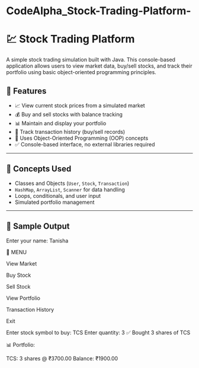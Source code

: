 # CodeAlpha_Stock-Trading-Platform-
# 💹 Stock Trading Platform 

A simple stock trading simulation built with Java. This console-based application allows users to view market data, buy/sell stocks, and track their portfolio using basic object-oriented programming principles.



## 🚀 Features

- 📈 View current stock prices from a simulated market
- 💰 Buy and sell stocks with balance tracking
- 📊 Maintain and display your portfolio
- 📜 Track transaction history (buy/sell records)
- 🧠 Uses Object-Oriented Programming (OOP) concepts
- ✅ Console-based interface, no external libraries required

---

## 🧠 Concepts Used

- Classes and Objects (`User`, `Stock`, `Transaction`)
- `HashMap`, `ArrayList`, `Scanner` for data handling
- Loops, conditionals, and user input
- Simulated portfolio management

---

## 📸 Sample Output
Enter your name: Tanisha

📌 MENU

View Market

Buy Stock

Sell Stock

View Portfolio

Transaction History

Exit

Enter stock symbol to buy: TCS
Enter quantity: 3
✅ Bought 3 shares of TCS

📊 Portfolio:

TCS: 3 shares @ ₹3700.00
Balance: ₹1900.00
